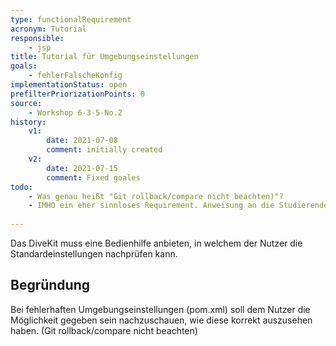 ```yaml
---
type: functionalRequirement
acronym: Tutorial
responsible: 
    - jsp
title: Tutorial für Umgebungseinstellungen
goals: 
    - fehlerFalscheKonfig
implementationStatus: open
prefilterPriorizationPoints: 0
source:
    - Workshop 6-3-5-No.2
history:
    v1:
        date: 2021-07-08
        comment: initially created
    v2:
        date: 2021-07-15
        comment: Fixed goales
todo: 
    - Was genau heißt "Git rollback/compare nicht beachten)"?
    - IMHO ein eher sinnloses Requirement. Anweisung an die Studierenden bzgl. pom.xml ist GANZ einfach - "Finger weg" 
    
---
```


Das DiveKit muss eine Bedienhilfe anbieten, in welchem der Nutzer die Standardeinstellungen nachprüfen kann.

## Begründung

Bei fehlerhaften Umgebungseinstellungen (pom.xml) soll dem Nutzer die Möglichkeit gegeben sein nachzuschauen, wie diese korrekt auszusehen haben.
(Git rollback/compare nicht beachten)

